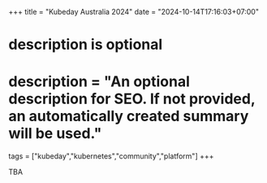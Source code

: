 +++
title = "Kubeday Australia 2024"
date = "2024-10-14T17:16:03+07:00"

#
# description is optional
#
# description = "An optional description for SEO. If not provided, an automatically created summary will be used."

tags = ["kubeday","kubernetes","community","platform"]
+++

TBA
